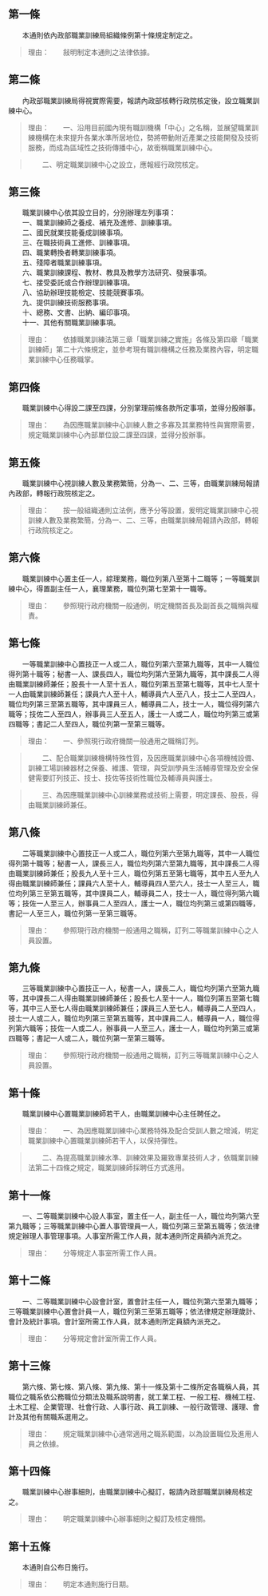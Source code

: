第一條 
-------
　　本通則依內政部職業訓練局組織條例第十條規定制定之。  
> 理由：　　敍明制定本通則之法律依據。



第二條 
-------
　　內政部職業訓練局得視實際需要，報請內政部核轉行政院核定後，設立職業訓練中心。  
> 理由：　　一、沿用目前國內現有職訓機構「中心」之名稱，並展望職業訓練機構在未來提升各業水準所居地位，勢將帶動附近產業之技能開發及技術服務，而成為區域性之技術傳播中心，故銜稱職業訓練中心。

> 　　二、明定職業訓練中心之設立，應報經行政院核定。



第三條 
-------
　　職業訓練中心依其設立目的，分別辦理左列事項：  
　　一、職業訓練師之養成、補充及進修、訓練事項。  
　　二、國民就業技能養成訓練事項。  
　　三、在職技術員工進修、訓練事項。  
　　四、職業轉換者轉業訓練事項。  
　　五、殘障者職業訓練事項。  
　　六、職業訓練課程、教材、教具及教學方法研究、發展事項。  
　　七、接受委託或合作辦理訓練事項。  
　　八、協助辦理技能檢定、技能競賽事項。  
　　九、提供訓練技術服務事項。  
　　十、總務、文書、出納、編印事項。  
　　十一、其他有關職業訓練事項。  
> 理由：　　依據職業訓練法第三章「職業訓練之實施」各條及第四章「職業訓練師」第二十六條規定，並參考現有職訓機構之任務及業務內容，明定職業訓練中心任務職掌。



第四條 
-------
　　職業訓練中心得設二課至四課，分別掌理前條各款所定事項，並得分股辦事。  
> 理由：　　為因應職業訓練中心訓練人數之多寡及其業務特性與實際需要，規定職業訓練中心內部單位設二課至四課，並得分股辦事。



第五條 
-------
　　職業訓練中心視訓練人數及業務繁簡，分為一、二、三等，由職業訓練局報請內政部，轉報行政院核定之。  
> 理由：　　按一般組織通則立法例，應予分等設置，爰明定職業訓練中心視訓練人數及業務繁簡，分為一、二、三等，由職業訓練局報請內政部，轉報行政院核定之。



第六條 
-------
　　職業訓練中心置主任一人，綜理業務，職位列第八至第十二職等；一等職業訓練中心，得置副主任一人，襄理業務，職位列第七至第十一職等。  
> 理由：　　參照現行政府機關一般通例，明定機關首長及副首長之職稱與權責。



第七條 
-------
　　一等職業訓練中心置技正一人或二人，職位列第六至第九職等，其中一人職位得列第十職等；秘書一人、課長四人，職位均列第六至第九職等，其中課長二人得由職業訓練師兼任；股長十一人至十五人，職位列第五至第七職等，其中七人至十一人由職業訓練師兼任；課員六人至十人，輔導員六人至八人，技士二人至四人，職位均列第三至第五職等，其中課員三人，輔導員二人，技士一人，職位得列第六職等；技佐二人至四人，辦事員三人至五人，護士一人或二人，職位均列第三或第四職等；書記二人至四人，職位列第一至第三職等。  
> 理由：　　一、參照現行政府機關一般通用之職稱訂列。

> 　　二、配合職業訓練機構特殊性質，及因應職業訓練中心各項機械設備、訓練工場訓練器材之保養、維護、管理，與受訓學員生活輔導管理及安全保健需要訂列技正、技士、技佐等技術性職位及輔導員與護士。

> 　　三、為因應職業訓練中心訓練業務或技術上需要，明定課長、股長，得由職業訓練師兼任。



第八條 
-------
　　二等職業訓練中心置技正一人或二人，職位列第六至第九職等，其中一人職位得列第十職等；秘書一人，課長三人，職位均列第六至第九職等，其中課長二人得由職業訓練師兼任；股長九人至十三人，職位列第五至第七職等，其中五人至九人得由職業訓練師兼任；課員六人至十人，輔導員四人至六人，技士一人至三人，職位均列第三至第五職等，其中課員二人，輔導員二人，技士一人，職位得列第六職等；技佐一人至三人，辦事員二人至四人，護士一人，職位均列第三或第四職等，書記一人至三人，職位列第一至第三職等。  
> 理由：　　參照現行政府機關一般通用之職稱，訂列二等職業訓練中心之人員設置。



第九條 
-------
　　三等職業訓練中心置技正一人，秘書一人，課長二人，職位均列第六至第九職等，其中課長二人得由職業訓練師兼任；股長七人至十一人，職位列第五至第七職等，其中三人至七人得由職業訓練師兼任；課員三人至七人，輔導員二人至四人，技士一人或二人，職位均列第三至第五職等，其中課員二人，輔導員一人，職位得列第六職等；技佐一人或二人，辦事員一人至三人，護士一人，職位均列第三或第四職等；書記一人或二人，職位列第一至第三職等。  
> 理由：　　參照現行政府機關一般通用之職稱，訂列三等職業訓練中心之人員設置。



第十條 
-------
　　職業訓練中心置職業訓練師若干人，由職業訓練中心主任聘任之。  
> 理由：　　一、為因應職業訓練中心業務特殊及配合受訓人數之增減，明定職業訓練中心置職業訓練師若干人，以保持彈性。

> 　　二、為提高職業訓練水準、訓練效果及羅致專業技術人才，依職業訓練法第二十四條之規定，職業訓練師採聘任方式進用。



第十一條 
---------
　　一、二等職業訓練中心設人事室，置主任一人，副主任一人，職位均列第六至第九職等；三等職業訓練中心置人事管理員一人，職位列第三至第五職等；依法律規定辦理人事管理事項。人事室所需工作人員，就本通則所定員額內派充之。  
> 理由：　　分等規定人事室所需工作人員。



第十二條 
---------
　　一、二等職業訓練中心設會計室，置會計主任一人，職位列第六至第九職等；三等職業訓練中心置會計員一人，職位列第三至第五職等；依法律規定辦理歲計、會計及統計事項。會計室所需工作人員，就本通則所定員額內派充之。  
> 理由：　　分等規定會計室所需工作人員。



第十三條 
---------
　　第六條、第七條、第八條、第九條、第十一條及第十二條所定各職稱人員，其職位之職系依公務職位分類法及職系說明書，就工業工程、一般工程、機械工程、土木工程、企業管理、社會行政、人事行政、員工訓練、一般行政管理、護理、會計及其他有關職系選用之。  
> 理由：　　規定職業訓練中心通常適用之職系範圍，以為設置職位及進用人員之依據。



第十四條 
---------
　　職業訓練中心辦事細則，由職業訓練中心擬訂，報請內政部職業訓練局核定之。  
> 理由：　　明定職業訓練中心辦事細則之擬訂及核定機關。



第十五條 
---------
　　本通則自公布日施行。  
> 理由：　　明定本通則施行日期。